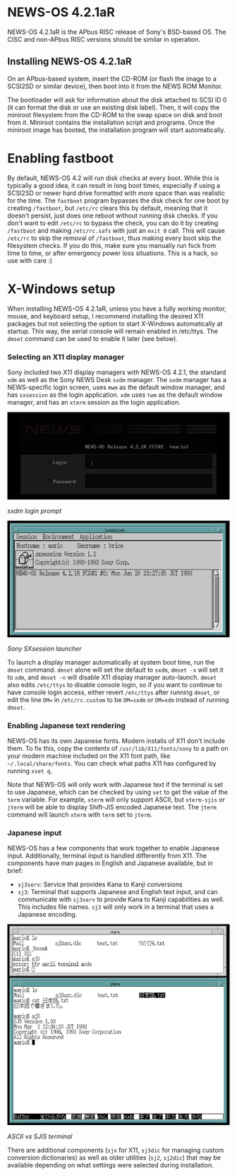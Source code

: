 # NEWS-OS 4.2.1aR
NEWS-OS 4.2.1aR is the APbus RISC release of Sony's BSD-based OS. The CISC and
non-APbus RISC versions should be similar in operation.

## Installing NEWS-OS 4.2.1aR
On an APbus-based system, insert the CD-ROM (or flash the image to a SCSI2SD
or similar device), then boot into it from the NEWS ROM Monitor.

The bootloader will ask for information about the disk attached to SCSI ID 0 (it
can format the disk or use an existing disk label). Then, it will copy the
miniroot filesystem from the CD-ROM to the swap space on disk and boot from it.
Miniroot contains the installation script and programs. Once the miniroot image
has booted, the installation program will start automatically.

# Enabling fastboot
By default, NEWS-OS 4.2 will run disk checks at every boot. While this is typically
a good idea, it can result in long boot times, especially if using a SCSI2SD or newer
hard drive formatted with more space than was realistic for the time. The `fastboot`
program bypasses the disk check for one boot by creating `/fastboot`, but `/etc/rc`
clears this by default, meaning that it doesn't persist, just does one reboot without
running disk checks. If you don't want to edit `/etc/rc` to bypass the check, you can
do it by creating `/fastboot` and making `/etc/rc.safs` with just an `exit 0` call.
This will cause `/etc/rc` to skip the removal of `/fastboot`, thus making every boot
skip the filesystem checks. If you do this, make sure you manually run fsck from time
to time, or after emergency power loss situations. This is a hack, so use with care :)

# X-Windows setup
When installing NEWS-OS 4.2.1aR, unless you have a fully working monitor, mouse,
and keyboard setup, I recommend installing the desired X11 packages but not
selecting the option to start X-Windows automatically at startup. This way, the
serial console will remain enabled in /etc/ttys. The `dmset` command can be used
to enable it later (see below).

### Selecting an X11 display manager
Sony included two X11 display managers with NEWS-OS 4.2.1, the standard `xdm` as
well as the Sony NEWS Desk `sxdm` manager. The `sxdm` manager has a NEWS-specific login
screen, uses `mwm` as the default window manager, and has `sxsession` as the
login application. `xdm` uses `twm` as the default window manager, and has an `xterm`
session as the login application.

![](img/sxdm_login_screen.png)

*sxdm login prompt*

![](img/sxsession.png)

*Sony SXsession launcher*

To launch a display manager automatically at system boot time, run the `dmset` command.
`dmset` alone will set the default to `sxdm`, `dmset -x` will set it to `xdm`, and `dmset -n`
will disable X11 display manager auto-launch. `dmset` also edits `/etc/ttys` to disable
console login, so if you want to continue to have console login access, either revert `/etc/ttys`
after running `dmset`, or edit the line `DM=` in `/etc/rc.custom` to be `DM=sxdm` or `DM=xdm`
instead of running `dmset`.

### Enabling Japanese text rendering
NEWS-OS has its own Japanese fonts. Modern installs of X11 don't include them.
To fix this, copy the contents of `/usr/lib/X11/fonts/sony` to a path on your
modern machine included on the X11 font path, like `~/.local/share/fonts`. You
can check what paths X11 has configured by running `xset q`.

Note that NEWS-OS will only work with Japanese text if the terminal is set to
use Japanese, which can be checked by using `set` to get the value of the `term`
variable. For example, `xterm` will only support ASCII, but `xterm-sjis` or `jterm` will
be able to display Shift-JIS encoded Japanese text. The `jterm` command will
launch `xterm` with `term` set to `jterm`.

### Japanese input
NEWS-OS has a few components that work together to enable Japanese input.
Additionally, terminal input is handled differently from X11. The components
have man pages in English and Japanese available, but in brief:
- `sj3serv`: Service that provides Kana to Kanji conversions
- `sj3`: Terminal that supports Japanese and English text input, and can
   communicate with `sj3serv` to provide Kana to Kanji capabilities as well.
   This includes file names. `sj3` will only work in a terminal that uses a
   Japanese encoding.

![](img/sj3.png)

*ASCII vs SJIS terminal*

There are additional components (`sjx` for X11, `sj3dic` for managing custom
conversion dictionaries) as well as older utilities (`sj2`, `sj2dic`) that may
be available depending on what settings were selected during installation.
